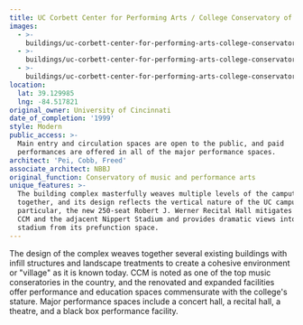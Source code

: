 ```yaml
---
title: UC Corbett Center for Performing Arts / College Conservatory of Music
images:
  - >-
    buildings/uc-corbett-center-for-performing-arts-college-conservatory-of-music/uc-corbett-center-for-performing-arts-college-conservatory-of-music-0_v9aivm
  - >-
    buildings/uc-corbett-center-for-performing-arts-college-conservatory-of-music/uc-corbett-center-for-performing-arts-college-conservatory-of-music-1_czvim2
  - >-
    buildings/uc-corbett-center-for-performing-arts-college-conservatory-of-music/uc-corbett-center-for-performing-arts-college-conservatory-of-music-2_o0eegr
location:
  lat: 39.129985
  lng: -84.517821
original_owner: University of Cincinnati
date_of_completion: '1999'
style: Modern
public_access: >-
  Main entry and circulation spaces are open to the public, and paid
  performances are offered in all of the major performance spaces.
architect: 'Pei, Cobb, Freed'
associate_architect: NBBJ
original_function: Conservatory of music and performance arts
unique_features: >-
  The building complex masterfully weaves multiple levels of the camput
  together, and its design reflects the vertical nature of the UC campus.  In
  particular, the new 250-seat Robert J. Werner Recital Hall mitigates between
  CCM and the adjacent Nippert Stadium and provides dramatic views into the
  stadium from its prefunction space.
---
```


The design of the complex weaves together several existing buildings with infill structures and landscape treatments to create a cohesive environment or "village" as it is known today. CCM is noted as one of the top music conseratories in the country, and the renovated and expanded facilities offer performance and education spaces commensurate with the college's stature. Major performance spaces include a concert hall, a recital hall, a theatre, and a black box performance facility.
